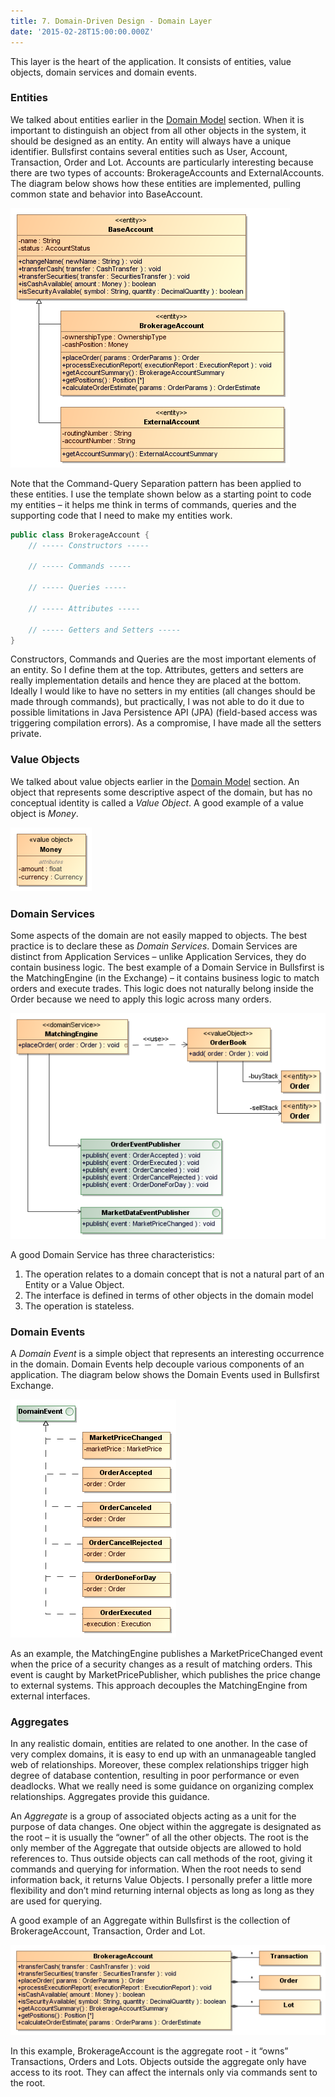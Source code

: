```yaml
---
title: 7. Domain-Driven Design - Domain Layer
date: '2015-02-28T15:00:00.000Z'
---
```


This layer is the heart of the application. It consists of entities, value objects, domain services and domain events.

### Entities

We talked about entities earlier in the [Domain Model](../domain-driven-design-3-domain-model) section. When it is important to distinguish an object from all other objects in the system, it should be designed as an entity. An entity will always have a unique identifier. Bullsfirst contains several entities such as User, Account, Transaction, Order and Lot. Accounts are particularly interesting because there are two types of accounts: BrokerageAccounts and ExternalAccounts. The diagram below shows how these entities are implemented, pulling common state and behavior into BaseAccount.

![Account Entity](../bullsfirst/account-entity.png)

Note that the Command-Query Separation pattern has been applied to these entities. I use the template shown below as a starting point to code my entities – it helps me think in terms of commands, queries and the supporting code that I need to make my entities work.

```java
public class BrokerageAccount {
    // ----- Constructors -----

    // ----- Commands -----

    // ----- Queries -----

    // ----- Attributes -----

    // ----- Getters and Setters -----
}
```

Constructors, Commands and Queries are the most important elements of an entity. So I define them at the top. Attributes, getters and setters are really implementation details and hence they are placed at the bottom. Ideally I would like to have no setters in my entities (all changes should be made through commands), but practically, I was not able to do it due to possible limitations in Java Persistence API (JPA) (field-based access was triggering compilation errors). As a compromise, I have made all the setters private.

### Value Objects

We talked about value objects earlier in the [Domain Model](../domain-driven-design-3-domain-model) section. An object that represents some descriptive aspect of the domain, but has no conceptual identity is called a _Value Object_. A good example of a value object is _Money_.

![Money](../domain-driven-design-3-domain-model/money-simple.png)

### Domain Services

Some aspects of the domain are not easily mapped to objects. The best practice is to declare these as _Domain Services_. Domain Services are distinct from Application Services – unlike Application Services, they do contain business logic. The best example of a Domain Service in Bullsfirst is the MatchingEngine (in the Exchange) – it contains business logic to match orders and execute trades. This logic does not naturally belong inside the Order because we need to apply this logic across many orders.

![Matching Engine](../bullsfirst/matching-engine.png)

A good Domain Service has three characteristics:

1. The operation relates to a domain concept that is not a natural part of an Entity or a Value Object.
2. The interface is defined in terms of other objects in the domain model
3. The operation is stateless.

### Domain Events

A _Domain Event_ is a simple object that represents an interesting occurrence in the domain. Domain Events help decouple various components of an application. The diagram below shows the Domain Events used in Bullsfirst Exchange.

![Domain Events](../bullsfirst/events.png)

As an example, the MatchingEngine publishes a MarketPriceChanged event when the price of a security changes as a result of matching orders. This event is caught by MarketPricePublisher, which publishes the price change to external systems. This approach decouples the MatchingEngine from external interfaces.

### Aggregates

In any realistic domain, entities are related to one another. In the case of very complex domains, it is easy to end up with an unmanageable tangled web of relationships. Moreover, these complex relationships trigger high degree of database contention, resulting in poor performance or even deadlocks. What we really need is some guidance on organizing complex relationships. Aggregates provide this guidance.

An _Aggregate_ is a group of associated objects acting as a unit for the purpose of data changes. One object within the aggregate is designated as the root – it is usually the “owner” of all the other objects. The root is the only member of the Aggregate that outside objects are allowed to hold references to. Thus outside objects can call methods of the root, giving it commands and querying for information. When the root needs to send information back, it returns Value Objects. I personally prefer a little more flexibility and don’t mind returning internal objects as long as long as they are used for querying.

A good example of an Aggregate within Bullsfirst is the collection of BrokerageAccount, Transaction, Order and Lot.

![Brokerage Account Aggregate](../bullsfirst/brokerage-account-aggregate-logical.png)

In this example, BrokerageAccount is the aggregate root - it “owns” Transactions, Orders and Lots. Objects outside the aggregate only have access to its root. They can affect the internals only via commands sent to the root.
